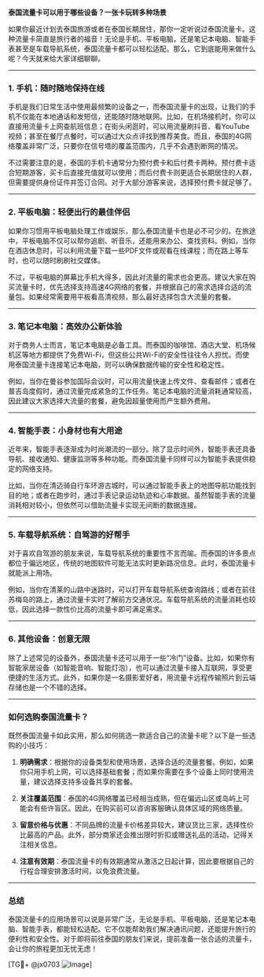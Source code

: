 **泰国流量卡可以用于哪些设备？一张卡玩转多种场景**

如果你最近计划去泰国旅游或者在泰国长期居住，那你一定听说过泰国流量卡。这种流量卡简直是旅行者的福音！无论是手机、平板电脑，还是笔记本电脑、智能手表甚至是车载导航系统，泰国流量卡都可以轻松适配。那么，它到底能用来做什么呢？今天就来给大家详细聊聊。

---

### **1. 手机：随时随地保持在线**
手机是我们日常生活中使用最频繁的设备之一，而泰国流量卡的出现，让我们的手机不仅能在本地通话和发短信，还能随时随地联网。比如，在机场接机时，你可以直接用流量卡上网查航班信息；在街头闲逛时，可以用流量刷抖音、看YouTube视频；甚至在餐厅点餐时，可以通过大众点评找到推荐美食。而且，泰国的4G网络覆盖非常广泛，只要你在信号塔的覆盖范围内，几乎不会遇到断网的情况。

不过需要注意的是，泰国的手机卡通常分为预付费卡和后付费卡两种。预付费卡适合短期游客，买卡后直接充值就可以使用；而后付费卡则更适合长期居住的人群，但需要提供身份证件并签订合同。对于大部分游客来说，选择预付费卡就足够了。

---

### **2. 平板电脑：轻便出行的最佳伴侣**
如果你习惯用平板电脑处理工作或娱乐，那么泰国流量卡也是必不可少的。在旅途中，平板电脑不仅可以帮你追剧、听音乐，还能用来办公、查找资料。例如，当你在酒店休息时，可以利用流量下载一些PDF文件或观看在线课程；而在路上等车时，也可以随时刷刷社交媒体。

不过，平板电脑的屏幕比手机大得多，因此对流量的需求也会更高。建议大家在购买流量卡时，优先选择支持高速4G网络的套餐，并根据自己的需求选择合适的流量包。如果经常需要用平板看高清视频，那么最好选择包含大流量的套餐。

---

### **3. 笔记本电脑：高效办公新体验**
对于商务人士而言，笔记本电脑是必备工具。而泰国的咖啡馆、酒店大堂、机场候机区等地方都提供了免费Wi-Fi，但这些公共Wi-Fi的安全性往往令人担忧。而使用泰国流量卡连接笔记本电脑，则可以确保数据传输的安全性和稳定性。

例如，当你在曼谷参加国际会议时，可以用流量快速上传文件、查看邮件；或者在普吉岛度假时，通过流量完成紧急的工作任务。笔记本电脑的流量消耗通常较高，因此建议大家选择大流量的套餐，避免因超量使用而产生额外费用。

---

### **4. 智能手表：小身材也有大用途**
近年来，智能手表逐渐成为时尚潮流的一部分。除了显示时间外，智能手表还具备导航、接收通知、健康监测等多种功能。而泰国流量卡同样可以为智能手表提供稳定的网络支持。

比如，当你在清迈骑自行车环游古城时，可以通过智能手表上的地图导航功能找到目的地；或者在跑步时，通过手表记录运动轨迹和心率数据。虽然智能手表的流量消耗相对较小，但依然可以借助流量卡实现无间断的数据连接。

---

### **5. 车载导航系统：自驾游的好帮手**
对于喜欢自驾游的朋友来说，车载导航系统的重要性不言而喻。而泰国的许多景点都位于偏远地区，传统的地图软件可能无法实时更新路况信息。此时，泰国流量卡就能派上用场。

例如，当你在清莱的山路中迷路时，可以打开车载导航系统查询路线；或者在前往苏梅岛的路上，通过流量卡实时了解前方交通状况。车载导航系统的流量消耗也较低，因此选择一款性价比高的流量卡即可满足需求。

---

### **6. 其他设备：创意无限**
除了上述常见的设备外，泰国流量卡还可以用于一些“冷门”设备。比如，如果你有智能家居设备（如智能音响、智能灯泡），也可以通过流量卡接入互联网，享受更便捷的生活方式。此外，如果你是一名摄影爱好者，用流量卡远程传输照片到云端存储也是一个不错的选择。

---

### **如何选购泰国流量卡？**
既然泰国流量卡如此实用，那么如何挑选一款适合自己的流量卡呢？以下是一些选购的小技巧：

1. **明确需求**：根据你的设备类型和使用场景，选择合适的流量套餐。例如，如果你只用手机上网，可以选择基础套餐；而如果你需要在多个设备上同时使用流量，建议选择支持多设备共享的套餐。
   
2. **关注覆盖范围**：泰国的4G网络覆盖已经相当成熟，但在偏远山区或岛屿上可能会有些许盲区。因此，在购买前可以咨询客服确认具体区域的网络质量。

3. **留意价格与优惠**：不同品牌的流量卡价格差异较大，建议货比三家，选择性价比最高的产品。此外，部分商家还会推出限时折扣或赠送礼品的活动，记得关注相关信息。

4. **注意有效期**：泰国流量卡的有效期通常从激活之日起计算，因此要根据自己的行程合理安排激活时间，以免浪费流量。

---

### **总结**
泰国流量卡的应用场景可以说是非常广泛，无论是手机、平板电脑，还是笔记本电脑、智能手表，都能轻松适配。它不仅能帮助我们解决通讯问题，还能提升旅行的便利性和安全性。对于即将前往泰国的朋友们来说，提前准备一张合适的流量卡，会让你的旅程更加无忧无虑！

[TG💪+ @jx0703 ![Image](https://github.com/user-attachments/assets/dbca1d08-cadb-493c-b0ec-ad6f7a83f270)]
